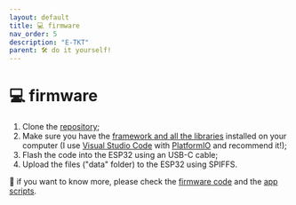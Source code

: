 ```yaml
---
layout: default
title: 💻 firmware
nav_order: 5
description: "E-TKT"
parent: 🛠️ do it yourself!
---
```


# 💻 **firmware**

1. Clone the [repository](https://github.com/andreisperid/E-TKT);
2. Make sure you have the [framework and all the libraries](https://andreisperid.github.io/E-TKT/credits/libraries.html) installed on your computer (I use [Visual Studio Code](https://code.visualstudio.com/) with [PlatformIO](https://platformio.org/) and recommend it!);
3. Flash the code into the ESP32 using an USB-C cable;
4. Upload the files ("data" folder) to the ESP32 using SPIFFS.

👀 if you want to know more, please check the [firmware code](https://github.com/andreisperid/E-TKT/blob/main/src/LabelMaker.cpp) and the [app scripts](https://github.com/andreisperid/E-TKT/blob/main/data/script.js).
